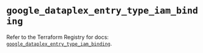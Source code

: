# `google_dataplex_entry_type_iam_binding`

Refer to the Terraform Registry for docs: [`google_dataplex_entry_type_iam_binding`](https://registry.terraform.io/providers/hashicorp/google-beta/6.19.0/docs/resources/google_dataplex_entry_type_iam_binding).
